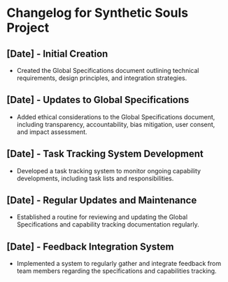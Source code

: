 # Changelog for Synthetic Souls Project

## [Date] - Initial Creation
- Created the Global Specifications document outlining technical requirements, design principles, and integration strategies.

## [Date] - Updates to Global Specifications
- Added ethical considerations to the Global Specifications document, including transparency, accountability, bias mitigation, user consent, and impact assessment.

## [Date] - Task Tracking System Development
- Developed a task tracking system to monitor ongoing capability developments, including task lists and responsibilities.

## [Date] - Regular Updates and Maintenance
- Established a routine for reviewing and updating the Global Specifications and capability tracking documentation regularly.

## [Date] - Feedback Integration System
- Implemented a system to regularly gather and integrate feedback from team members regarding the specifications and capabilities tracking.

